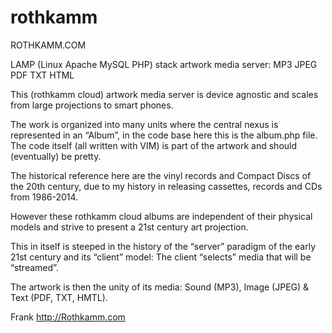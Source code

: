 # rothkamm

ROTHKAMM.COM

LAMP (Linux Apache MySQL PHP) stack artwork media server: MP3 JPEG PDF TXT HTML

This (rothkamm cloud) artwork media server is device agnostic and scales from large projections to smart phones. 

The work is organized into many units where the central nexus is represented in an “Album”, in the code base here this is the album.php file. The code itself (all written with VIM) is part of the artwork and should (eventually) be pretty.

The historical reference here are the vinyl records and Compact Discs of the 20th century, due to my history in releasing cassettes, records and CDs from 1986-2014.

However these rothkamm cloud albums are independent of their physical models and strive to present a 21st century art projection. 

This in itself is steeped in the history of the “server” paradigm of the early 21st century and its “client” model: The client “selects” media that will be “streamed”. 

The artwork is then the unity of its media: Sound (MP3), Image (JPEG) & Text (PDF, TXT, HMTL).

Frank http://Rothkamm.com
